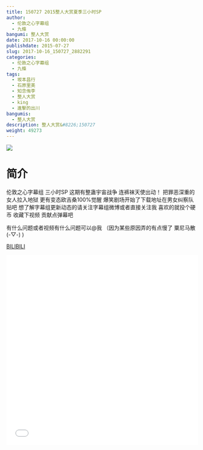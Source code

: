 ```yaml
---
title: 150727 2015整人大赏夏季三小时SP
author: 
  - 伦敦之心字幕组
  - 九條
bangumi: 整人大赏
date: 2017-10-16 00:00:00
publishdate: 2015-07-27
slug: 2017-10-16_150727_2882291
categories: 
  - 伦敦之心字幕组
  - 九條
tags: 
  - 坂本昌行
  - 石原里美
  - 知念侑李
  - 整人大赏
  - king
  - 進擊的出川
bangumis: 
  - 整人大赏
description: 整人大赏&#8226;150727
weight: 49273
---
```


![](https://i.imgur.com/B1csbgt.jpg)

# 简介  
伦敦之心字幕组 三小时SP 这期有整蛊宇宙战争 连裤袜天使出动！ 把罪恶深重的女人拉入地狱 更有变态欧吉桑100%觉醒 爆笑剧场开始了下载地址在男女纠察队贴吧 想了解字幕组更新动态的请关注字幕组微博或者直接关注我 喜欢的就投个硬币 收藏下视频 贡献点弹幕吧


有什么问题或者视频有什么问题可以@我 （因为某些原因弄的有点慢了 粟尼马散(-▽-) )

  [BILIBILI](https://www.bilibili.com/video/av2882291/)


<div class="vcontainer">  <iframe class='video' src="//www.bilibili.com/html/html5player.html?cid=4503506&aid=2882291" width="100%" height="500" frameborder="0" allowfullscreen="allowfullscreen"></iframe></div>
